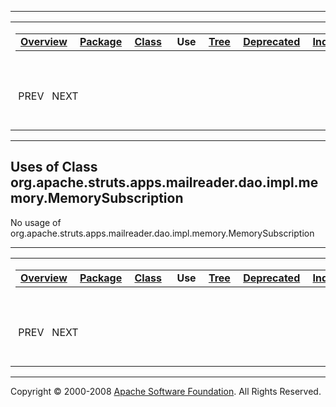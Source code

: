 ------------------------------------------------------------------------

<span id="navbar_top"></span> [](#skip-navbar_top "Skip navigation links")

<table>
<colgroup>
<col width="50%" />
<col width="50%" />
</colgroup>
<tbody>
<tr class="odd">
<td align="left"><span id="navbar_top_firstrow"></span>
<table>
<tbody>
<tr class="odd">
<td align="left"><a href="../../../../../../../../../overview-summary.html.md"><strong>Overview</strong></a> </td>
<td align="left"><a href="../package-summary.html.md"><strong>Package</strong></a> </td>
<td align="left"><a href="../../../../../../../../../org/apache/struts/apps/mailreader/dao/impl/memory/MemorySubscription.html.md" title="class in org.apache.struts.apps.mailreader.dao.impl.memory"><strong>Class</strong></a> </td>
<td align="left"> <strong>Use</strong> </td>
<td align="left"><a href="../package-tree.html.md"><strong>Tree</strong></a> </td>
<td align="left"><a href="../../../../../../../../../deprecated-list.html.md"><strong>Deprecated</strong></a> </td>
<td align="left"><a href="../../../../../../../../../index-all.html.md"><strong>Index</strong></a> </td>
<td align="left"><a href="../../../../../../../../../help-doc.html.md"><strong>Help</strong></a> </td>
</tr>
</tbody>
</table></td>
<td align="left"></td>
</tr>
<tr class="even">
<td align="left"> PREV   NEXT</td>
<td align="left"><a href="../../../../../../../../../index.html.md?org/apache/struts/apps/mailreader/dao/impl/memory//class-useMemorySubscription.html"><strong>FRAMES</strong></a>    <a href="MemorySubscription.html"><strong>NO FRAMES</strong></a>    
<a href="../../../../../../../../../allclasses-noframe.html.md"><strong>All Classes</strong></a></td>
</tr>
</tbody>
</table>

<span id="skip-navbar_top"></span>

------------------------------------------------------------------------

**Uses of Class
 org.apache.struts.apps.mailreader.dao.impl.memory.MemorySubscription**
-----------------------------------------------------------------------

No usage of org.apache.struts.apps.mailreader.dao.impl.memory.MemorySubscription

------------------------------------------------------------------------

<span id="navbar_bottom"></span> [](#skip-navbar_bottom "Skip navigation links")

<table>
<colgroup>
<col width="50%" />
<col width="50%" />
</colgroup>
<tbody>
<tr class="odd">
<td align="left"><span id="navbar_bottom_firstrow"></span>
<table>
<tbody>
<tr class="odd">
<td align="left"><a href="../../../../../../../../../overview-summary.html.md"><strong>Overview</strong></a> </td>
<td align="left"><a href="../package-summary.html.md"><strong>Package</strong></a> </td>
<td align="left"><a href="../../../../../../../../../org/apache/struts/apps/mailreader/dao/impl/memory/MemorySubscription.html.md" title="class in org.apache.struts.apps.mailreader.dao.impl.memory"><strong>Class</strong></a> </td>
<td align="left"> <strong>Use</strong> </td>
<td align="left"><a href="../package-tree.html.md"><strong>Tree</strong></a> </td>
<td align="left"><a href="../../../../../../../../../deprecated-list.html.md"><strong>Deprecated</strong></a> </td>
<td align="left"><a href="../../../../../../../../../index-all.html.md"><strong>Index</strong></a> </td>
<td align="left"><a href="../../../../../../../../../help-doc.html.md"><strong>Help</strong></a> </td>
</tr>
</tbody>
</table></td>
<td align="left"></td>
</tr>
<tr class="even">
<td align="left"> PREV   NEXT</td>
<td align="left"><a href="../../../../../../../../../index.html.md?org/apache/struts/apps/mailreader/dao/impl/memory//class-useMemorySubscription.html"><strong>FRAMES</strong></a>    <a href="MemorySubscription.html"><strong>NO FRAMES</strong></a>    
<a href="../../../../../../../../../allclasses-noframe.html.md"><strong>All Classes</strong></a></td>
</tr>
</tbody>
</table>

<span id="skip-navbar_bottom"></span>

------------------------------------------------------------------------

Copyright © 2000-2008 [Apache Software Foundation](http://www.apache.org/). All Rights Reserved.
